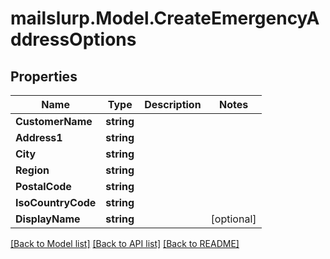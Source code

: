 # mailslurp.Model.CreateEmergencyAddressOptions
## Properties

Name | Type | Description | Notes
------------ | ------------- | ------------- | -------------
**CustomerName** | **string** |  | 
**Address1** | **string** |  | 
**City** | **string** |  | 
**Region** | **string** |  | 
**PostalCode** | **string** |  | 
**IsoCountryCode** | **string** |  | 
**DisplayName** | **string** |  | [optional] 

[[Back to Model list]](../README#documentation-for-models) [[Back to API list]](../README#documentation-for-api-endpoints) [[Back to README]](../README)

